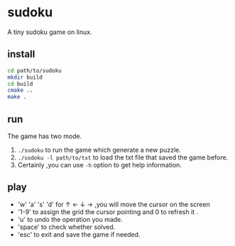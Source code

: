 # sudoku   

A tiny sudoku game on linux. 

## install  
``` bash  
cd path/to/sudoku
mkdir build
cd build
cmake ..
make .

```
## run 
The game has two mode.  
1. ```./sudoku``` to run the game which generate a new puzzle.  
2. ```./sodoku -l path/to/txt``` to load the txt file that saved the game before.
3. Certainly ,you can use ```-h``` option to get help information. 

## play  
- 'w' 'a' 's' 'd' for $\uparrow$ $\leftarrow$ $\downarrow$ $\rightarrow$ ,you will move the cursor on the screen  
- '1-9' to assign the grid the cursor pointing and 0 to refresh it .  
- 'u' to undo the operation you made.  
- 'space' to check whether solved.  
- 'esc' to exit and save the game if needed.
  



